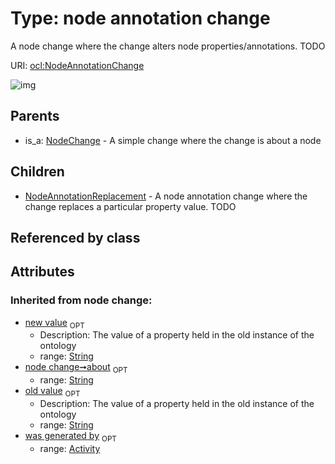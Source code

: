 
# Type: node annotation change


A node change where the change alters node properties/annotations. TODO

URI: [ocl:NodeAnnotationChange](http://w3id.org/oclNodeAnnotationChange)


![img](http://yuml.me/diagram/nofunky;dir:TB/class/[NodeChange],[NodeAnnotationReplacement],[NodeAnnotationChange&#124;about(i):string%20%3F;old_value(i):string%20%3F;new_value(i):string%20%3F]^-[NodeAnnotationReplacement],[NodeChange]^-[NodeAnnotationChange],[Activity])

## Parents

 *  is_a: [NodeChange](NodeChange.md) - A simple change where the change is about a node

## Children

 * [NodeAnnotationReplacement](NodeAnnotationReplacement.md) - A node annotation change where the change replaces a particular property value. TODO

## Referenced by class


## Attributes


### Inherited from node change:

 * [new value](new_value.md)  <sub>OPT</sub>
    * Description: The value of a property held in the old instance of the ontology
    * range: [String](types/String.md)
 * [node change➞about](node_change_about.md)  <sub>OPT</sub>
    * range: [String](types/String.md)
 * [old value](old_value.md)  <sub>OPT</sub>
    * Description: The value of a property held in the old instance of the ontology
    * range: [String](types/String.md)
 * [was generated by](was_generated_by.md)  <sub>OPT</sub>
    * range: [Activity](Activity.md)

